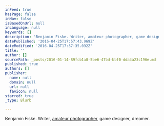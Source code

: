 ```yaml
---
inFeed: true
hasPage: false
inNav: false
isBasedOnUrl: null
inLanguage: null
keywords: []
description: 'Benjamin Fiske. Writer, amateur photographer, game designer, dreamer.'
datePublished: '2016-04-25T17:57:43.969Z'
dateModified: '2016-04-25T17:57:35.092Z'
title: ''
author: []
sourcePath: _posts/2016-01-14-89fcb1a0-5be6-47bd-bbf0-dda4a23c196e.md
published: true
authors: []
publisher:
  name: null
  domain: null
  url: null
  favicon: null
starred: true
_type: Blurb

---
```

Benjamin Fiske. Writer, [amateur photographer][0], game designer, dreamer.

[0]: https://thegrid.ai/photography-by-ben/